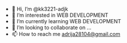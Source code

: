 - 👋 Hi, I’m @kk3221-adjk
- 👀 I’m interested in WEB DEVELOPMENT 
- 🌱 I’m currently learning WEB DEVELOPMENT
- 💞️ I’m looking to collaborate on ...
- 📫 How to reach me adrija28104@gmail.com

<!---
kk3221-adjk/kk3221-adjk is a ✨ special ✨ repository because its `README.md` (this file) appears on your GitHub profile.
You can click the Preview link to take a look at your changes.
--->
